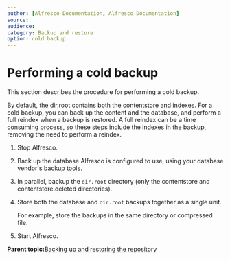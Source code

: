 ```yaml
---
author: [Alfresco Documentation, Alfresco Documentation]
source: 
audience: 
category: Backup and restore
option: cold backup
---
```


# Performing a cold backup

This section describes the procedure for performing a cold backup.

By default, the dir.root contains both the contentstore and indexes. For a cold backup, you can back up the content and the database, and perform a full reindex when a backup is restored. A full reindex can be a time consuming process, so these steps include the indexes in the backup, removing the need to perform a reindex.

1.  Stop Alfresco.

2.  Back up the database Alfresco is configured to use, using your database vendor's backup tools.

3.  In parallel, backup the `dir.root` directory \(only the contentstore and contentstore.deleted directories\).

4.  Store both the database and `dir.root` backups together as a single unit.

    For example, store the backups in the same directory or compressed file.

5.  Start Alfresco.


**Parent topic:**[Backing up and restoring the repository](../concepts/backup-intro.md)

